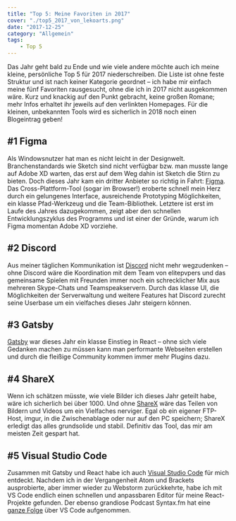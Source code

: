 ```yaml
---
title: "Top 5: Meine Favoriten in 2017"
cover: "./top5_2017_von_lekoarts.png"
date: "2017-12-25"
category: "Allgemein"
tags:
    - Top 5
---
```


Das Jahr geht bald zu Ende und wie viele andere möchte auch ich meine kleine, persönliche Top 5 für 2017 niederschreiben. Die Liste ist ohne feste Struktur und ist nach keiner Kategorie geordnet – ich habe mir einfach meine fünf Favoriten rausgesucht, ohne die ich in 2017 nicht ausgekommen wäre. Kurz und knackig auf den Punkt gebracht, keine großen Romane; mehr Infos erhaltet ihr jeweils auf den verlinkten Homepages. Für die kleinen, unbekannten Tools wird es sicherlich in 2018  noch einen Blogeintrag geben!

## #1 Figma
Als Windowsnutzer hat man es nicht leicht in der Designwelt. Branchenstandards wie Sketch sind nicht verfügbar bzw. man musste lange auf Adobe XD warten, das erst auf dem Weg dahin ist Sketch die Stirn zu bieten. Doch dieses Jahr kam ein dritter Anbieter so richtig in Fahrt: [Figma](https://www.figma.com/).
Das Cross-Plattform-Tool (sogar im Browser!) eroberte schnell mein Herz durch ein gelungenes Interface, ausreichende Prototyping Möglichkeiten, ein klasse Pfad-Werkzeug und die Team-Bibliothek. Letztere ist erst im Laufe des Jahres dazugekommen, zeigt aber den schnellen Entwicklungszyklus des Programms und ist einer der Gründe, warum ich Figma momentan Adobe XD vorziehe.

## #2 Discord
Aus meiner täglichen Kommunikation ist [Discord](https://discordapp.com/) nicht mehr wegzudenken – ohne Discord wäre die Koordination mit dem Team von elitepvpers und das gemeinsame Spielen mit Freunden immer noch ein schrecklicher Mix aus mehreren Skype-Chats und Teamspeakservern. Durch das klasse UI, die Möglichkeiten der Serverwaltung und weitere Features hat Discord zurecht seine Userbase um ein vielfaches dieses Jahr steigern können.

## #3 Gatsby
[Gatsby](https://www.gatsbyjs.org/) war dieses Jahr ein klasse Einstieg in React – ohne sich viele Gedanken machen zu müssen kann man performante Webseiten erstellen und durch die fleißige Community kommen immer mehr Plugins dazu.

## #4 ShareX
Wenn ich schätzen müsste, wie viele Bilder ich dieses Jahr geteilt habe, wäre ich sicherlich bei über 1000. Und ohne [ShareX](https://getsharex.com/) wäre das Teilen von Bildern und Videos um ein Vielfaches nerviger. Egal ob ein eigener FTP-Host, imgur, in die Zwischenablage oder nur auf den PC speichern; ShareX erledigt das alles grundsolide und stabil. Definitiv das Tool, das mir am meisten Zeit gespart hat.


## #5 Visual Studio Code
Zusammen mit Gatsby und React habe ich auch [Visual Studio Code](https://code.visualstudio.com/) für mich entdeckt. Nachdem ich in der Vergangenheit Atom und Brackets ausprobierte, aber immer wieder zu Webstorm zurückkehrte, habe ich mit VS Code endlich einen schnellen und anpassbaren Editor für meine React-Projekte gefunden. Der ebenso grandiose Podcast Syntax.fm hat eine [ganze Folge](https://syntax.fm/show/012/why-is-everyone-switching-to-vs-code) über VS Code aufgenommen.
